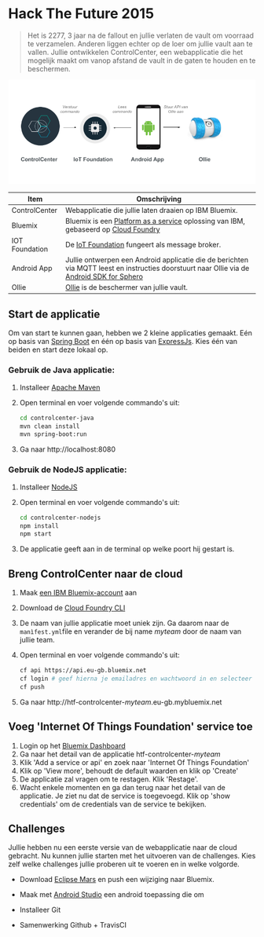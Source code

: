 # Hack The Future 2015
> Het is 2277, 3 jaar na de fallout en jullie verlaten de vault om voorraad te verzamelen. Anderen liggen
echter op de loer om jullie vault aan te vallen. Jullie ontwikkelen ControlCenter, een webapplicatie die het mogelijk maakt om vanop 
afstand de vault in de gaten te houden en te beschermen.

![HackTheSFuture](HackTheFuture.png)

Item | Omschrijving
------------- | -------------
ControlCenter  | Webapplicatie die jullie laten draaien op IBM Bluemix.
Bluemix | Bluemix is een [Platform as a service](https://en.wikipedia.org/wiki/Platform_as_a_service) oplossing van IBM, gebaseerd op [Cloud Foundry](https://www.cloudfoundry.org/)
IOT Foundation | De [IoT Foundation](https://www.ng.bluemix.net/docs/#services/IoT/index.html) fungeert als message broker.
Android App | Jullie ontwerpen een Android applicatie die de berichten via MQTT leest en instructies doorstuurt naar Ollie via de [Android SDK for Sphero](https://github.com/orbotix/Sphero-Android-SDK)
Ollie | [Ollie](http://www.sphero.com/ollie) is de beschermer van jullie vault. 

## Start de applicatie
Om van start te kunnen gaan, hebben we 2 kleine applicaties gemaakt. Eén op basis van [Spring Boot](http://projects.spring.io/spring-boot) en één op basis van [ExpressJs](http://expressjs.com). Kies één van beiden en start deze lokaal op. 

### Gebruik de Java applicatie:
1. Installeer [Apache Maven](https://maven.apache.org/install.html)
2. Open terminal en voer volgende commando's uit:

   ```sh
   cd controlcenter-java
   mvn clean install
   mvn spring-boot:run
   ```

3. Ga naar http://localhost:8080

### Gebruik de NodeJS applicatie:
1. Installeer [NodeJS](https://nodejs.org/en/download/)
2. Open terminal en voer volgende commando's uit:

   ```sh
   cd controlcenter-nodejs
   npm install
   npm start
   ```
   
3. De applicatie geeft aan in de terminal op welke poort hij gestart is.

## Breng ControlCenter naar de cloud
1. Maak [een IBM Bluemix-account](https://console.ng.bluemix.net/registration/) aan
2. Download de [Cloud Foundry CLI](https://github.com/cloudfoundry/cli#downloads)
3. De naam van jullie applicatie moet uniek zijn. Ga daarom naar de `manìfest.yml`file en verander de bij name *myteam* door de naam van jullie team. 
4. Open terminal en voer volgende commando's uit:

   ```sh
   cf api https://api.eu-gb.bluemix.net
   cf login # geef hierna je emailadres en wachtwoord in en selecteer space 'dev'
   cf push
   ```
5. Ga naar http://htf-controlcenter-*myteam*.eu-gb.mybluemix.net

## Voeg 'Internet Of Things Foundation' service toe
1. Login op het [Bluemix Dashboard](https://console.eu-gb.bluemix.net)
2. Ga naar het detail van de applicatie htf-controlcenter-*myteam*
3. Klik 'Add a service or api' en zoek naar 'Internet Of Things Foundation'
4. Klik op 'View more', behoudt de default waarden en klik op 'Create'
5. De applicatie zal vragen om te restagen. Klik 'Restage'. 
6. Wacht enkele momenten en ga dan terug naar het detail van de applicatie. Je ziet nu dat de service is toegevoegd. Klik op 'show credentials' om de credentials van de service te bekijken.

## Challenges
Jullie hebben nu een eerste versie van de webapplicatie naar de cloud gebracht. Nu kunnen jullie starten met het uitvoeren van de challenges. Kies zelf welke challenges jullie proberen uit te voeren en in welke volgorde. 

- Download [Eclipse Mars](http://www.eclipse.org/downloads) en push een wijziging naar Bluemix.

- Maak met [Android Studio](http://developer.android.com/sdk/index.html) een android toepassing die om 

- Installeer Git

- Samenwerking Github + TravisCI

